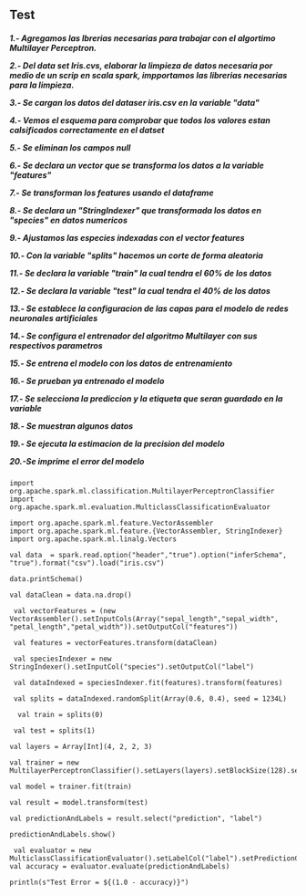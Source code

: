   
 <H2> Test </H2>
 
 <H5 aling="center">
  
1.- Agregamos las lbrerias necesarias para trabajar con el algortimo Multilayer Perceptron.

2.- Del data set Iris.cvs, elaborar la limpieza de datos necesaria por medio de un scrip en scala spark, impportamos las librerias necesarias para la limpieza.

3.- Se cargan los datos del dataser iris.csv en la variable "data"

4.- Vemos el esquema para comprobar que todos los valores estan calsificados correctamente en el datset

5.- Se eliminan los campos null 

6.- Se declara un vector que se transforma los datos a la variable "features"

7.- Se transforman los features usando el dataframe

8.- Se declara un "StringIndexer" que transformada los datos en "species" en datos numericos 

9.- Ajustamos las especies indexadas con el vector features

10.- Con la variable "splits" hacemos un corte de forma aleatoria

11.- Se declara la variable "train" la cual tendra el 60% de los datos

12.- Se declara la variable "test" la cual tendra el 40% de los datos

13.- Se establece la configuracion de las capas para el modelo de redes neuronales artificiales

14.- Se configura el entrenador del algoritmo Multilayer con sus respectivos parametros

15.- Se entrena el modelo con los datos de entrenamiento

16.- Se prueban ya entrenado el modelo

17.- Se selecciona la prediccion y la etiqueta que seran guardado en la variable 

18.- Se muestran algunos datos 

19.- Se ejecuta la estimacion de la precision del modelo

20.-Se imprime el error del modelo</H5>

    import org.apache.spark.ml.classification.MultilayerPerceptronClassifier
    import org.apache.spark.ml.evaluation.MulticlassClassificationEvaluator

    import org.apache.spark.ml.feature.VectorAssembler
    import org.apache.spark.ml.feature.{VectorAssembler, StringIndexer}
    import org.apache.spark.ml.linalg.Vectors

    val data  = spark.read.option("header","true").option("inferSchema", "true").format("csv").load("iris.csv")

    data.printSchema()

    val dataClean = data.na.drop()

     val vectorFeatures = (new VectorAssembler().setInputCols(Array("sepal_length","sepal_width", "petal_length","petal_width")).setOutputCol("features"))

     val features = vectorFeatures.transform(dataClean)

     val speciesIndexer = new StringIndexer().setInputCol("species").setOutputCol("label")

     val dataIndexed = speciesIndexer.fit(features).transform(features)

     val splits = dataIndexed.randomSplit(Array(0.6, 0.4), seed = 1234L)

      val train = splits(0)
 
     val test = splits(1)

    val layers = Array[Int](4, 2, 2, 3)

    val trainer = new MultilayerPerceptronClassifier().setLayers(layers).setBlockSize(128).setSeed(1234L).setMaxIter(100)

    val model = trainer.fit(train)

    val result = model.transform(test)

    val predictionAndLabels = result.select("prediction", "label")

    predictionAndLabels.show()

     val evaluator = new MulticlassClassificationEvaluator().setLabelCol("label").setPredictionCol("prediction").setMetricName("accuracy")
    val accuracy = evaluator.evaluate(predictionAndLabels)

    println(s"Test Error = ${(1.0 - accuracy)}")
